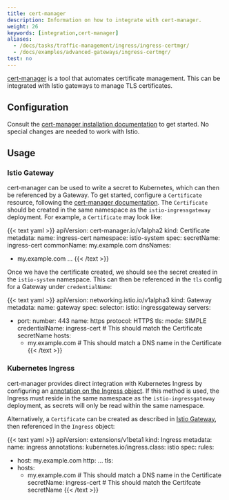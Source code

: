 ```yaml
---
title: cert-manager
description: Information on how to integrate with cert-manager.
weight: 26
keywords: [integration,cert-manager]
aliases:
  - /docs/tasks/traffic-management/ingress/ingress-certmgr/
  - /docs/examples/advanced-gateways/ingress-certmgr/
test: no
---
```


[cert-manager](https://cert-manager.io/) is a tool that automates certificate management. This can be integrated with Istio gateways to manage TLS certificates.

## Configuration

Consult the [cert-manager installation documentation](https://cert-manager.io/docs/installation/kubernetes/) to get started. No special changes are needed to work with Istio.

## Usage

### Istio Gateway

cert-manager can be used to write a secret to Kubernetes, which can then be referenced by a Gateway. To get started, configure a `Certificate` resource, following the [cert-manager documentation](https://cert-manager.io/docs/usage/certificate/). The `Certificate` should be created in the same namespace as the `istio-ingressgateway` deployment. For example, a `Certificate` may look like:

{{< text yaml >}}
apiVersion: cert-manager.io/v1alpha2
kind: Certificate
metadata:
  name: ingress-cert
  namespace: istio-system
spec:
  secretName: ingress-cert
  commonName: my.example.com
  dnsNames:
  - my.example.com
  ...
{{< /text >}}

Once we have the certificate created, we should see the secret created in the `istio-system` namespace. This can then be referenced in the `tls` config for a Gateway under `credentialName`:

{{< text yaml >}}
apiVersion: networking.istio.io/v1alpha3
kind: Gateway
metadata:
  name: gateway
spec:
  selector:
    istio: ingressgateway
  servers:
  - port:
      number: 443
      name: https
      protocol: HTTPS
    tls:
      mode: SIMPLE
      credentialName: ingress-cert # This should match the Certificate secretName
    hosts:
    - my.example.com # This should match a DNS name in the Certificate
{{< /text >}}

### Kubernetes Ingress

cert-manager provides direct integration with Kubernetes Ingress by configuring an [annotation on the Ingress object](https://cert-manager.io/docs/usage/ingress/). If this method is used, the Ingress must reside in the same namespace as the `istio-ingressgateway` deployment, as secrets will only be read within the same namespace.

Alternatively, a `Certificate` can be created as described in [Istio Gateway](#istio-gateway), then referenced in the `Ingress` object:

{{< text yaml >}}
apiVersion: extensions/v1beta1
kind: Ingress
metadata:
  name: ingress
  annotations:
    kubernetes.io/ingress.class: istio
spec:
  rules:
  - host: my.example.com
    http: ...
  tls:
  - hosts:
    - my.example.com # This should match a DNS name in the Certificate
    secretName: ingress-cert # This should match the Certifcate secretName
{{< /text >}}
